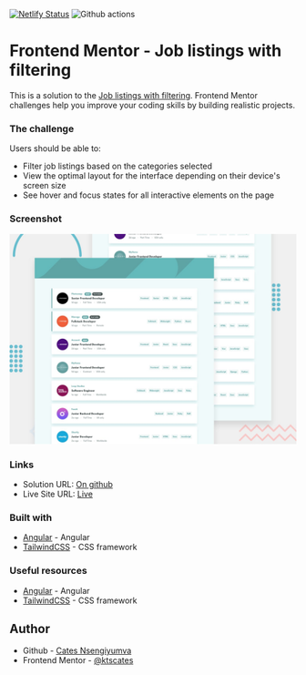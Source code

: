 [![Netlify Status](https://api.netlify.com/api/v1/badges/3a0c17fc-9e72-435e-a873-3ba29a6e338c/deploy-status)](https://app.netlify.com/sites/ktscates-job-listing/deploys) ![Github actions](https://github.com/ktscates/rest-countries-app/actions/workflows/node.js.yml/badge.svg)

# Frontend Mentor - Job listings with filtering

This is a solution to the [Job listings with filtering](https://www.frontendmentor.io/challenges/job-listings-with-filtering-ivstIPCt). Frontend Mentor challenges help you improve your coding skills by building realistic projects.

### The challenge

Users should be able to:

- Filter job listings based on the categories selected
- View the optimal layout for the interface depending on their device's screen size
- See hover and focus states for all interactive elements on the page

### Screenshot

![Job listings with filtering](/src/assets/images/desktop-preview.jpg)

### Links

- Solution URL: [On github](https://github.com/ktscates/job-listings)
- Live Site URL: [Live](https://ktscates-job-listing.netlify.app/)

### Built with

- [Angular](https://angular.dev/) - Angular
- [TailwindCSS](https://nextjs.org/) - CSS framework

### Useful resources

- [Angular](https://angular.dev/) - Angular
- [TailwindCSS](https://nextjs.org/) - CSS framework

## Author

- Github - [Cates Nsengiyumva](https://github.com/ktscates)
- Frontend Mentor - [@ktscates](https://www.frontendmentor.io/profile/ktscates)

